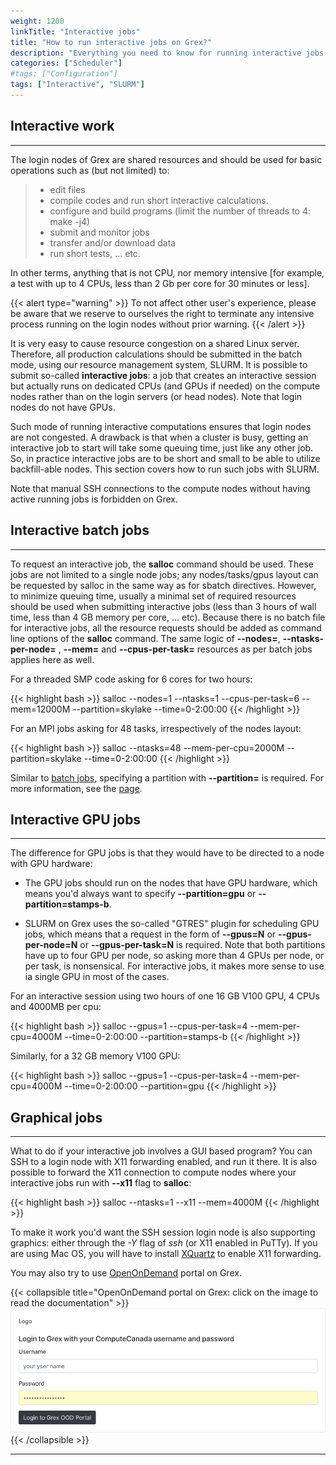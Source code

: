 ```yaml
---
weight: 1200
linkTitle: "Interactive jobs"
title: "How to run interactive jobs on Grex?"
description: "Everything you need to know for running interactive jobs on Grex."
categories: ["Scheduler"]
#tags: ["Configuration"]
tags: ["Interactive", "SLURM"]
---
```


## Interactive work
---

The login nodes of Grex are shared resources and should be used for basic operations such as (but not limited) to:

> * edit files
> * compile codes and run short interactive calculations.
> * configure and build programs (limit the number of threads to 4: make -j4)
> * submit and monitor jobs
> * transfer and/or download data
> * run short tests, ... etc. 

In other terms, anything that is not CPU, nor memory intensive [for example, a test with up to 4 CPUs, less than 2 Gb per core for 30 minutes or less].

{{< alert type="warning" >}}
To not affect other user's experience, please be aware that we reserve to ourselves the right to terminate any intensive process running on the login nodes without prior warning.
{{< /alert >}}

It is very easy to cause resource congestion on a shared Linux server. Therefore, all production calculations should be submitted in the batch mode, using our resource management system, SLURM. It is possible to submit so-called __interactive jobs__: a job that creates an interactive session but actually runs on dedicated CPUs (and GPUs if needed) on the compute nodes rather than on the login servers (or head nodes). Note that login nodes do not have GPUs.

Such mode of running interactive computations ensures that login nodes are not congested. A drawback is that when a cluster is busy, getting an interactive job to start will take some queuing time, just like any other job. So, in practice interactive jobs are to be short and small to be able to utilize backfill-able nodes. This section covers how to run such jobs with SLURM.

Note that manual SSH connections to the compute nodes without having active running jobs is forbidden on Grex.

## Interactive batch jobs
---

To request an interactive job, the **salloc** command should be used. These jobs are not limited to a single node jobs; any nodes/tasks/gpus layout can be requested by salloc in the same way as for sbatch directives. However, to minimize queuing time, usually a minimal set of required resources should be used when submitting interactive jobs (less than 3 hours of wall time, less than 4 GB memory per core, ... etc). Because there is no batch file for interactive jobs, all the resource requests should be added as command line options of the **salloc** command. The same logic of __-\-nodes=__,  __-\-ntasks-per-node=__ , __-\-mem=__ and __-\-cpus-per-task=__ resources as per batch jobs applies here as well.

For a threaded SMP code asking for 6 cores for two hours:

{{< highlight bash >}}
salloc --nodes=1 --ntasks=1 --cpus-per-task=6 --mem=12000M --partition=skylake --time=0-2:00:00
{{< /highlight >}}

For an MPI jobs asking for 48 tasks, irrespectively of the nodes layout: 

{{< highlight bash >}}
salloc  --ntasks=48 --mem-per-cpu=2000M --partition=skylake --time=0-2:00:00
{{< /highlight >}}

Similar to [batch jobs](running-jobs), specifying a partition with __-\-partition=__ is required. For more information, see the [page](running-jobs/slurm-partitions/). 

<!-- AK: Otherwise, the default partition will be used (as for now, **skylake** is set as default partition for CPU jobs). -->
<!-- AK: the default partition for interactive CPU jobs is compute. -->

## Interactive GPU jobs
---

The difference for GPU jobs is that they would have to be directed to a node with GPU hardware:

* The GPU jobs should run on the nodes that have GPU hardware, which means you'd always want to specify __-\-partition=gpu__ or __-\-partition=stamps-b__.

* SLURM on Grex uses the so-called "GTRES" plugin for scheduling GPU jobs, which means that a request in the form of __-\-gpus=N__ or __-\-gpus-per-node=N__ or __-\-gpus-per-task=N__ is required. Note that both partitions have up to four GPU per node, so asking more than 4 GPUs per node, or per task, is nonsensical. For interactive jobs, it makes more sense to use ia single GPU in most of the cases.

For an interactive session using two hours of one 16 GB V100 GPU, 4 CPUs and 4000MB per cpu:

{{< highlight bash >}}
salloc --gpus=1 --cpus-per-task=4 --mem-per-cpu=4000M --time=0-2:00:00 --partition=stamps-b
{{< /highlight >}}

Similarly, for a 32 GB memory V100 GPU:

{{< highlight bash >}}
salloc --gpus=1 --cpus-per-task=4 --mem-per-cpu=4000M --time=0-2:00:00 --partition=gpu
{{< /highlight >}}

## Graphical jobs
---

What to do if your interactive job involves a GUI based program? You can SSH to a login node with X11 forwarding enabled, and run it there. It is also possible to forward the X11 connection to compute nodes where your interactive jobs run with __-\-x11__ flag to **salloc**:

{{< highlight bash >}}
salloc --ntasks=1 --x11 --mem=4000M
{{< /highlight >}}

To make it work you'd want the SSH session login node is also supporting graphics: either through the _-Y_ flag of _ssh_ (or X11 enabled in PuTTy). If you are using Mac OS, you will have to install [XQuartz](https://www.xquartz.org/) to enable X11 forwarding.

You may also try to use [OpenOnDemand](/ood) portal on Grex.

{{< collapsible title="OpenOnDemand portal on Grex: click on the image to read the documentation" >}}
[![](/ood/loginpage.png)](/ood)
{{< /collapsible >}}

---

<!-- {{< treeview display="tree" />}} -->

<!-- Changes and update:
* Last revision: Aug 28, 2024. 
-->
